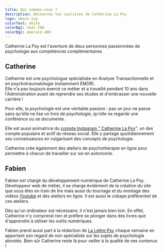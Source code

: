 ```yaml
---
title: Qui sommes-nous ?
description: Découvrez les coulisses de Catherine La Psy 
logo: about.svg
colorText: white
colorBg1: teal-700
colorBg2: emerald-400
---
```

<display-text>
Catherine La Psy est l'aventure de deux personnes passionnées de psychologie aux compétences complémentaires
</display-text>

## Catherine
Catherine est une psychologue spécialisée en Analyse Transactionnelle et en psychotraumatologie (notamment EMDR).  
 Elle n'a pas toujours exercé ce métier et a travaillé pendant 10 ans dans l'Administration avant de reprendre ses études et d'embrasser une nouvelle carrière ! 

Pour elle, la psychologie est une véritable passion : pas un jour ne passe sans qu'elle ne lise un livre de psychologie, qu'elle ne regarde une conférence ou se documente. 

Elle est aussi animatrice du [compte Instagram " Catherine La Psy](https://www.instagram.com/catherine_la_psy/)", un des compte populaire et actif du réseau social. Elle y partage quotidiennement ses connaissances en vulgarisant des concepts de psychologie.  

Catherine crée également des ateliers de psychothérapie en ligne pour permettre à chacun de travailler sur soi en autonomie.

## Fabien
 Fabien est chargé du développement numérique de Catherine La Psy.  
 Développeur web de métier, il se charge évidement de la création du site que vous êtes en train de lire mais aussi du tournage et du montage des vidéos [Youtube](https://www.youtube.com/channel/UCuocS66l-pMtFcaP3L01z5Q) et des ateliers en ligne. Il est aussi le cobaye préférentiel de ces ateliers.

Dès qu'un ordinateur est nécessaire, il n'est jamais bien loin. En effet, Catherine n'y comprend  rien et préfère se plonger dans des livres que d'apprendre à utiliser les outils numériques.

Fabien prend aussi part à la rédaction de [La Lettre Psy](/emails-prives) chaque semaine en apportant son regard de non spécialiste sur les sujets de psychologie abordés. Bien sûr Catherine reste là pour veiller à la qualité de ses contenus !
